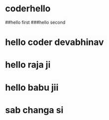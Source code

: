 # coderhello

##hello first
###hello second

# hello coder devabhinav

# hello raja ji

# hello babu jii

# sab changa si
